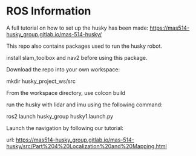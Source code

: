
# ROS Information

A full tutorial on how to set up the husky has been made: https://mas514-husky_group.gitlab.io/mas-514-husky/ 


This repo also contains packages used to run the husky robot.

install slam_toolbox and nav2 before using this package.

Download the repo into your own workspace:

mkdir husky_project_ws/src

From the workspace directory, use colcon build

run the husky with lidar and imu using the following command:

ros2 launch husky_group husky1.launch.py

Launch the navigation by following our tutorial:

url: https://mas514-husky_group.gitlab.io/mas-514-husky/src/Part%204%20Localization%20and%20Mapping.html



